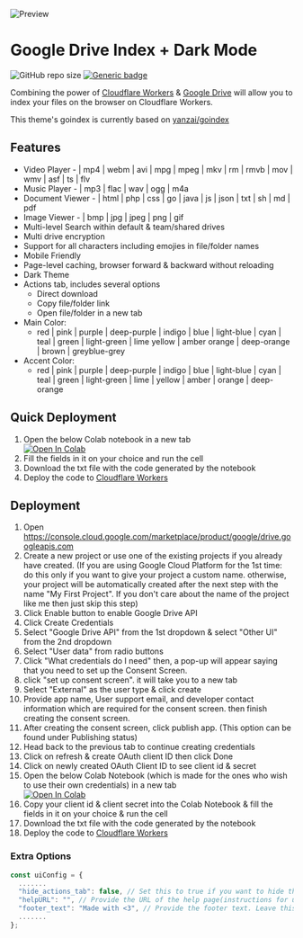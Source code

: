 ![Preview](https://raw.githubusercontent.com/cheems/goindex-extended/master/images/preview.png)
# Google Drive Index + Dark Mode
![GitHub repo size](https://img.shields.io/github/repo-size/cheems/goindex-extended) [![Generic badge](https://img.shields.io/badge/Author-cheems-blue.svg)](https://shields.io/)

Combining the power of [Cloudflare Workers](https://workers.cloudflare.com/) & [Google Drive](https://www.google.com/drive/) will allow you to index your files on the browser on Cloudflare Workers. 

This theme's goindex is currently based on [yanzai/goindex](https://github.com/yanzai/goindex/)
## Features
 
 - Video Player - | mp4 | webm | avi | mpg | mpeg | mkv | rm | rmvb | mov | wmv | asf | ts | flv
 - Music Player - | mp3 | flac | wav | ogg | m4a
 - Document Viewer - | html | php | css | go | java | js | json | txt | sh | md | pdf
 - Image Viewer - | bmp | jpg | jpeg | png | gif
 - Multi-level Search within default & team/shared drives
 - Multi drive encryption
 - Support for all characters including emojies in file/folder names
 - Mobile Friendly
 - Page-level caching, browser forward & backward without reloading
 - Dark Theme
 - Actions tab, includes several options
	 - Direct download
   - Copy file/folder link
   - Open file/folder in a new tab
 - Main Color:
	 - red | pink | purple | deep-purple | indigo | blue | light-blue | 
   cyan    | teal | green | light-green | lime yellow | amber orange | 
   deep-orange | brown | greyblue-grey
  - Accent Color:
	  -   red | pink | purple | deep-purple | indigo | blue | light-blue | cyan | teal | green | light-green | lime | yellow | amber | orange | deep-orange

## Quick Deployment

1. Open the below Colab notebook in a new tab
<br><a href="https://colab.research.google.com/github/cheems/goindex-extended/blob/master/template/GoIndex_Extended_Code_Generator_with_rclone_credentials.ipynb" target="_blank"><img src="https://colab.research.google.com/assets/colab-badge.svg" alt="Open In Colab"/></a>
2. Fill the fields in it on your choice and run the cell
3. Download the txt file with the code generated by the notebook
4. Deploy the code to [Cloudflare Workers](https://www.cloudflare.com/)

## Deployment

1. Open https://console.cloud.google.com/marketplace/product/google/drive.googleapis.com
2. Create a new project or use one of the existing projects if you already have created.
(If you are using Google Cloud Platform for the 1st time: do this only if you want to give your project a custom name. otherwise, your project will be automatically created after the next step with the name "My First Project". If you don't care about the name of the project like me then just skip this step)
3. Click Enable button to enable Google Drive API
4. Click Create Credentials
5. Select "Google Drive API" from the 1st dropdown & select "Other UI" from the 2nd dropdown
6. Select "User data" from radio buttons
7. Click "What credentials do I need" then, a pop-up will appear saying that you need to set up the Consent Screen.
8. click "set up consent screen". it will take you to a new tab
9. Select "External" as the user type & click create
10. Provide app name, User support email, and developer contact information which are required for the consent screen. then finish creating the consent screen.
11. After creating the consent screen, click publish app. (This option can be found under Publishing status)
12. Head back to the previous tab to continue creating credentials
13. Click on refresh & create OAuth client ID then click Done
14. Click on newly created OAuth Client ID to see client id & secret
15. Open the below Colab Notebook (which is made for the ones who wish to use their own credentials) in a new tab
<br><a href="https://colab.research.google.com/github/cheems/goindex-extended/blob/master/template/GoIndex_Extended_Code_Generator_with_custom_credentials.ipynb" target="_blank"><img src="https://colab.research.google.com/assets/colab-badge.svg" alt="Open In Colab"/></a>
16. Copy your client id & client secret into the Colab Notebook & fill the fields in it on your choice & run the cell
17. Download the txt file with the code generated by the notebook
18. Deploy the code to [Cloudflare Workers](https://www.cloudflare.com/)

### Extra Options
``` js
const uiConfig = {
  .......
  "hide_actions_tab": false, // Set this to true if you want to hide the actions tab which contains direct dowload, copy link, open in a new tab button
  "helpURL": "", // Provide the URL of the help page(instructions for using the index). Leave this empty if you want to hide the help icon. Providing a URL will open the help page in a new tab. (You can use telegra.ph to write instructions)
  "footer_text": "Made with <3", // Provide the footer text. Leave this empty if you want to hide it
  .......
};
```
